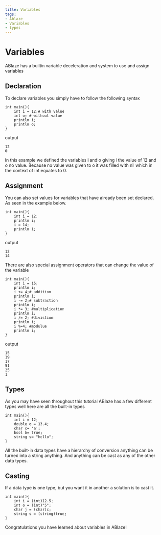 ```yaml
--- 
title: Variables
tags: 
- Ablaze 
- Variables 
- types
---
```

# Variables 
ABlaze has a builtin variable deceleration and system to use and assign variables

## Declaration
To declare variables you simply have to follow the following syntax
```
int main(){
    int i = 12;# with value
    int o; # without value
    println i;
    println o;
}
```
output
```
12
0
```

In this example we defined the variables i and o giving i the value of 12 and o no value. Because no value was given to o it was filled with nil which in the context of int equates to 0.

## Assignment 
You can also set values for variables that have already been set declared. As seen in the example below.
```
int main(){
    int i = 12;
    println i;
    i = 14;
    println i;
}
```
output 
```
12
14
```
There are also special assignment operators that can change the value of the variable
```
int main(){
    int i = 15;
    println i;
    i += 4;# addition
    println i;
    i -= 2;# subtraction
    println i;
    i *= 3; #multiplication
    println i;
    i /= 2; #divistion
    println i;
    i %=4; #modulue
    println i;
}
```
output
```
15
19
17
51
25
1
```

## Types 
As you may have seen throughout this tutorial ABlaze has a few different types well here are all the built-in types
```
int main(){
    int i = 12;
    double o = 13.4;
    char c= 'a';
    bool b= true;
    string s= "hello";
}
```
All the built-in data types have a hierarchy of conversion anything can be turned into a string anything. And anything can be cast as any of the other data types.

## Casting
If a data type is one type, but you want it in another a solution is to cast it. 
```
int main(){
    int i = (int)12.5;
    int o = (int)"5";
    char j = (char)c;
    string s = (string)true;
}
```

Congratulations you have learned about variables in ABlaze!